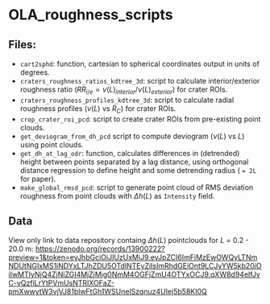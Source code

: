 # OLA_roughness_scripts

## Files: 
- `cart2sphd`: function, cartesian to spherical coordinates output in units of degrees.
- `craters_roughness_ratios_kdtree_3d`: script to calculate interior/exterior roughness ratio ($RR_{i/e} = \nu(L)_{interior} / \nu(L)_{exterior}$) for crater ROIs.
- `craters_roughness_profiles_kdtree_3d`: script to calculate radial roughness profiles ($\nu(L)$ vs $R_C$) for crater ROIs.
- `crop_crater_roi_pcd`: script to create crater ROIs from pre-existing point clouds.
- `get_deviogram_from_dh_pcd` script to compute deviogram ($\nu(L)$ vs $L$) using point clouds.
- `get_dh_at_lag_odr`: function, calculates differences in (detrended) height between points separated by a lag distance, using orthogonal distance regression to define height and some detrending radius ( `= 2L` for paper).
- `make_global_rmsd_pcd`: script to generate point cloud of RMS deviation roughness from point clouds with $\Delta h(L)$ as `Intensity` field.

## Data
View only link to data repository containg $\Delta h(L)$ pointclouds for $L$ = 0.2 - 20.0 m: https://zenodo.org/records/13900222?preview=1&token=eyJhbGciOiJIUzUxMiJ9.eyJpZCI6ImFiMzEwOWQyLTNmNDUtNGIxMS1iNDYxLTJhZDU5OTdlNTEyZiIsImRhdGEiOnt9LCJyYW5kb20iOiIwMTIyNjQ4ZjNiZGI4MjZjMjg0NmM4OGFjZmU4OTYxOCJ9.qXW8d94elfJvC-vQzfiLrYtPVmUsNTRIXOFaZ-pmXwwytW3vjVJ81blwFtGh1WSUnelSzqnuz4UIej5b58KI0Q

